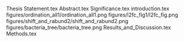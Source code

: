 Thesis Statement.tex
Abstract.tex
Significance.tex
introduction.tex
figures/ordination_all1/ordination_all1.png
figures/l2fc_fig1/l2fc_fig.png
figures/shift_and_rabund2/shift_and_rabund2.png
figures/bacteria_tree/bacteria_tree.png
Results_and_Discussion.tex
Methods.tex

